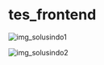 # tes_frontend


![img_solusindo1](https://user-images.githubusercontent.com/53321389/101341113-30905980-38b3-11eb-8dfc-50a4fa263e67.PNG)



![img_solusindo2](https://user-images.githubusercontent.com/53321389/101341124-32f2b380-38b3-11eb-81f2-5a1d55ca921c.PNG)
